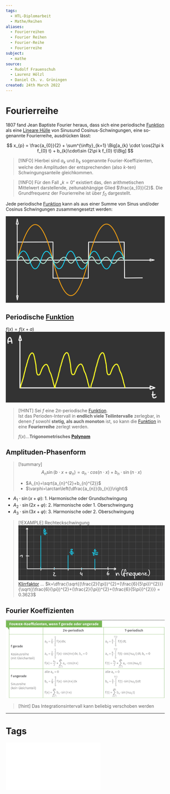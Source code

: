 ```yaml
---
tags:
  - HTL-Diplomarbeit
  - Mathe/Reihen
aliases:
  - Fourierreihen
  - Fourier Reihen
  - Fourier-Reihe
  - Fourierreihe
subject:
  - mathe
source:
  - Rudolf Frauenschuh
  - Laurenz Hölzl
  - Daniel Ch. v. Grüningen
created: 24th March 2022
---
```


# Fourierreihe

1807 fand Jean Baptiste Fourier heraus, dass sich eine periodische [Funktion](../Abbild.md) als eine [Lineare Hülle](Lineare%20Hülle.md) von Sinusund Cosinus-Schwingungen, eine so-genannte Fourierreihe, ausdrücken lässt:

$$
	x_{p} = \frac{a_{0}}{2} + \sum^{\infty}_{k=1} \Big[a_{k} \cdot \cos(2\pi k f_{0} t) + b_{k}\cdot\sin (2\pi k f_{0} t)\Big]
$$

> [!INFO] Hierbei sind $a_{k}$ und $b_{k}$ sogenannte Fourier-Koeffizienten, welche den Amplituden der entsprechenden (also $k$-ten) Schwingungsanteile gleichkommen.

> [!INFO] Für den Fall „$k=0$“ existiert das, den arithmetischen Mittelwert darstellende, zeitunabhängige Glied $\frac{a_{0}}{2}$. Die Grundfrequenz der Fourierreihe ist über $f_{0}$ dargestellt.

Jede periodische [Funktion](../Abbild.md) kann als aus einer Summe von Sinus und/oder Cosinus Schwingungen zusammengesetzt werden:

![400](../assets/Fourreihe_zerlegung.png)

## Periodische [Funktion](../Abbild.md)

$f(x)=f(x+a)$  
![400](../assets/fourReihe.png)

> [!HINT] Sei $f$ eine $2\pi$-periodische [Funktion](../Abbild.md).  
> Ist das Perioden-Intervall in **endlich viele Teilintervalle** zerlegbar, in denen $f$ sowohl **stetig, als auch monoton** ist, so kann die [Funktion](../Abbild.md) in eine **Fourierreihe** zerlegt werden.
> 
> $f(x)\dots$**Trigonometrisches [Polynom](Polynom.md)**

## Amplituden-Phasenform

> [!summary] $$A_{n}\sin(b\cdot x+\varphi_{n})=a_{n}\cdot cos(n \cdot x)+b_{n} \cdot\sin(n\cdot x)$$
>
> - $A_{n}=\sqrt{a_{n}^{2}+b_{n}^{2}}$
> - $\varphi=\arctan\left(\dfrac{a_{n}}{b_{n}}\right)$

- $A_{1}\cdot\sin(x+\varphi)$: 1. Harmonische oder Grundschwingung
- $A_{2}\cdot\sin(2x+\varphi)$: 2. Harmonische oder 1. Oberschwingung
- $A_{3}\cdot\sin(3x+\varphi)$: 3. Harmonische oder 2. Oberschwingung

>[!EXAMPLE] Rechteckschwingung  
> ![Fourreihe_k](../assets/Fourreihe_k.png)  
> [Klirrfaktor](../../Hardwareentwicklung/Klirrfaktor.md) … $k=\dfrac{\sqrt{(\frac{2}{\pi})^{2}+(\frac{6}{5\pi})^{2}}}{\sqrt{(\frac{6}{\pi})^{2}+(\frac{2}{\pi})^{2}+(\frac{6}{5\pi})^{2}}} = 0.3623$

## Fourier Koeffizienten

![Pasted image 20230120081647](../assets/Pasted%20image%2020230120081647.png)

> [!hint] Das Integrationsintervall kann beliebig verschoben werden

---

# Tags

![Fourierreihe](../assets/pdf/Fourierreihe.pdf)
